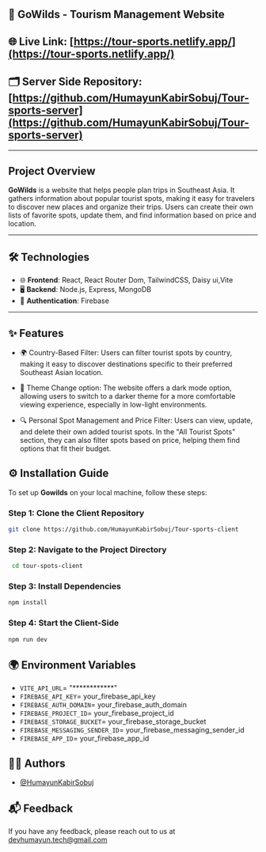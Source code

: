 ## 🚀 GoWilds - Tourism Management Website

## 🌐 Live Link: [https://tour-sports.netlify.app/](https://tour-sports.netlify.app/)

## 🗂️ Server Side Repository: [https://github.com/HumayunKabirSobuj/Tour-sports-server](https://github.com/HumayunKabirSobuj/Tour-sports-server)

---

## Project Overview

**GoWilds**  is a website that helps people plan trips in Southeast Asia. It gathers information about popular tourist spots, making it easy for travelers to discover new places and organize their trips. Users can create their own lists of favorite spots, update them, and find information based on price and location.

---

## 🛠 Technologies

- 🌐 **Frontend**: React, React Router Dom, TailwindCSS, Daisy ui,Vite
- 🖥️ **Backend**: Node.js, Express, MongoDB
- 🔐 **Authentication**: Firebase
  
---

## ✨ Features

- 🌍 Country-Based Filter: Users can filter tourist spots by country, making it easy to discover destinations specific to their preferred Southeast Asian location.

- 🌙 Theme Change option: The website offers a dark mode option, allowing users to switch to a darker theme for a more comfortable viewing experience, especially in low-light environments.

- 🔍 Personal Spot Management and Price Filter: Users can view, update, and delete their own added tourist spots. In the "All Tourist Spots" section, they can also filter spots based on price, helping them find options that fit their budget.


## ⚙️ Installation Guide
To set up **Gowilds** on your local machine, follow these steps:

### Step 1: Clone the Client Repository
```bash
git clone https://github.com/HumayunKabirSobuj/Tour-sports-client
```

### Step 2: Navigate to the Project Directory
```bash
 cd tour-spots-client
```

### Step 3: Install Dependencies
```bash
npm install
```

### Step 4: Start the Client-Side
```bash
npm run dev
```

## 🌍 Environment Variables

- `VITE_API_URL`= "************"
- `FIREBASE_API_KEY`= your_firebase_api_key
- `FIREBASE_AUTH_DOMAIN`= your_firebase_auth_domain
- `FIREBASE_PROJECT_ID`= your_firebase_project_id
- `FIREBASE_STORAGE_BUCKET`= your_firebase_storage_bucket
- `FIREBASE_MESSAGING_SENDER_ID`= your_firebase_messaging_sender_id
- `FIREBASE_APP_ID`= your_firebase_app_id



## 👨‍💻 Authors

- [@HumayunKabirSobuj](https://github.com/HumayunKabirSobuj)


## 📬 Feedback

If you have any feedback, please reach out to us at devhumayun.tech@gmail.com


